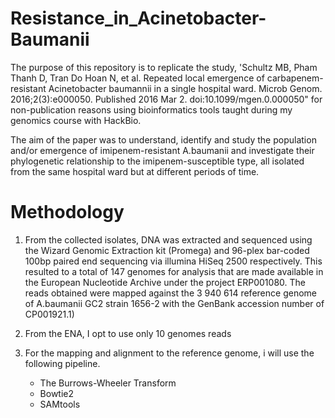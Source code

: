 # Resistance_in_Acinetobacter-Baumanii

The purpose of this repository is to replicate the study, 'Schultz MB, Pham Thanh D, Tran Do Hoan N, et al. Repeated local emergence of carbapenem-resistant Acinetobacter baumannii in a single hospital ward. Microb Genom. 2016;2(3):e000050. Published 2016 Mar 2. doi:10.1099/mgen.0.000050" for non-publication reasons using bioinformatics tools taught during my genomics course with HackBio.

The aim of the paper was to understand, identify and study the population and/or emergence of imipenem-resistant A.baumanii and investigate their phylogenetic relationship to the imipenem-susceptible type, all isolated from the same hospital ward but at different periods of time.

# Methodology

 1. From the collected isolates, DNA was extracted and sequenced using the Wizard Genomic Extraction kit (Promega) and 96-plex bar-coded 100bp paired end sequencing via illumina       HiSeq 2500 respectively. This resulted to a total of 147 genomes for analysis that are made available in the European Nucleotide Archive under the project ERP001080. The reads     obtained were mapped against the 3 940 614 reference genome of A.baumanii GC2 strain 1656-2 with the GenBank accession number of CP001921.1)

 2. From the ENA, I opt to use only 10 genomes reads

 3. For the mapping and alignment to the reference genome, i will use the following pipeline.
      - The Burrows-Wheeler Transform
      - Bowtie2
      - SAMtools


